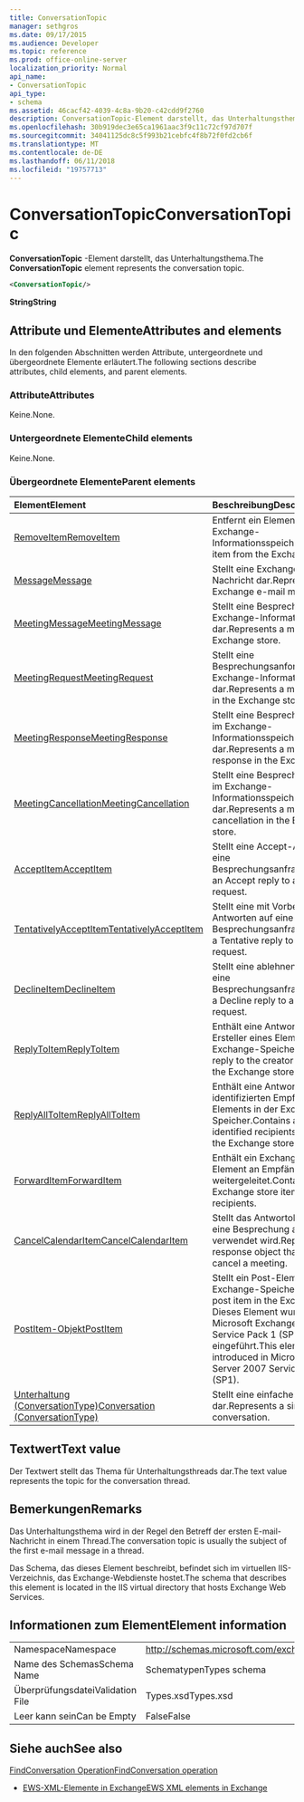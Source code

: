 ```yaml
---
title: ConversationTopic
manager: sethgros
ms.date: 09/17/2015
ms.audience: Developer
ms.topic: reference
ms.prod: office-online-server
localization_priority: Normal
api_name:
- ConversationTopic
api_type:
- schema
ms.assetid: 46cacf42-4039-4c8a-9b20-c42cdd9f2760
description: ConversationTopic-Element darstellt, das Unterhaltungsthema.
ms.openlocfilehash: 30b919dec3e65ca1961aac3f9c11c72cf97d707f
ms.sourcegitcommit: 34041125dc8c5f993b21cebfc4f8b72f0fd2cb6f
ms.translationtype: MT
ms.contentlocale: de-DE
ms.lasthandoff: 06/11/2018
ms.locfileid: "19757713"
---
```

# <a name="conversationtopic"></a><span data-ttu-id="66d0f-103">ConversationTopic</span><span class="sxs-lookup"><span data-stu-id="66d0f-103">ConversationTopic</span></span>

<span data-ttu-id="66d0f-104">**ConversationTopic** -Element darstellt, das Unterhaltungsthema.</span><span class="sxs-lookup"><span data-stu-id="66d0f-104">The **ConversationTopic** element represents the conversation topic.</span></span> 
  
```xml
<ConversationTopic/>
```

 <span data-ttu-id="66d0f-105">**String**</span><span class="sxs-lookup"><span data-stu-id="66d0f-105">**String**</span></span>
## <a name="attributes-and-elements"></a><span data-ttu-id="66d0f-106">Attribute und Elemente</span><span class="sxs-lookup"><span data-stu-id="66d0f-106">Attributes and elements</span></span>

<span data-ttu-id="66d0f-107">In den folgenden Abschnitten werden Attribute, untergeordnete und übergeordnete Elemente erläutert.</span><span class="sxs-lookup"><span data-stu-id="66d0f-107">The following sections describe attributes, child elements, and parent elements.</span></span>
  
### <a name="attributes"></a><span data-ttu-id="66d0f-108">Attribute</span><span class="sxs-lookup"><span data-stu-id="66d0f-108">Attributes</span></span>

<span data-ttu-id="66d0f-109">Keine.</span><span class="sxs-lookup"><span data-stu-id="66d0f-109">None.</span></span>
  
### <a name="child-elements"></a><span data-ttu-id="66d0f-110">Untergeordnete Elemente</span><span class="sxs-lookup"><span data-stu-id="66d0f-110">Child elements</span></span>

<span data-ttu-id="66d0f-111">Keine.</span><span class="sxs-lookup"><span data-stu-id="66d0f-111">None.</span></span>
  
### <a name="parent-elements"></a><span data-ttu-id="66d0f-112">Übergeordnete Elemente</span><span class="sxs-lookup"><span data-stu-id="66d0f-112">Parent elements</span></span>

|<span data-ttu-id="66d0f-113">**Element**</span><span class="sxs-lookup"><span data-stu-id="66d0f-113">**Element**</span></span>|<span data-ttu-id="66d0f-114">**Beschreibung**</span><span class="sxs-lookup"><span data-stu-id="66d0f-114">**Description**</span></span>|
|:-----|:-----|
|[<span data-ttu-id="66d0f-115">RemoveItem</span><span class="sxs-lookup"><span data-stu-id="66d0f-115">RemoveItem</span></span>](removeitem.md) <br/> |<span data-ttu-id="66d0f-116">Entfernt ein Element aus dem Exchange-Informationsspeicher.</span><span class="sxs-lookup"><span data-stu-id="66d0f-116">Removes an item from the Exchange store.</span></span>  <br/> |
|[<span data-ttu-id="66d0f-117">Message</span><span class="sxs-lookup"><span data-stu-id="66d0f-117">Message</span></span>](message-ex15websvcsotherref.md) <br/> |<span data-ttu-id="66d0f-118">Stellt eine Exchange-E-Mail-Nachricht dar.</span><span class="sxs-lookup"><span data-stu-id="66d0f-118">Represents an Exchange e-mail message.</span></span>  <br/> |
|[<span data-ttu-id="66d0f-119">MeetingMessage</span><span class="sxs-lookup"><span data-stu-id="66d0f-119">MeetingMessage</span></span>](meetingmessage.md) <br/> |<span data-ttu-id="66d0f-120">Stellt eine Besprechung im Exchange-Informationsspeicher dar.</span><span class="sxs-lookup"><span data-stu-id="66d0f-120">Represents a meeting in the Exchange store.</span></span>  <br/> |
|[<span data-ttu-id="66d0f-121">MeetingRequest</span><span class="sxs-lookup"><span data-stu-id="66d0f-121">MeetingRequest</span></span>](meetingrequest.md) <br/> |<span data-ttu-id="66d0f-122">Stellt eine Besprechungsanforderung im Exchange-Informationsspeicher dar.</span><span class="sxs-lookup"><span data-stu-id="66d0f-122">Represents a meeting request in the Exchange store.</span></span>  <br/> |
|[<span data-ttu-id="66d0f-123">MeetingResponse</span><span class="sxs-lookup"><span data-stu-id="66d0f-123">MeetingResponse</span></span>](meetingresponse.md) <br/> |<span data-ttu-id="66d0f-124">Stellt eine Besprechungsantwort im Exchange-Informationsspeicher dar.</span><span class="sxs-lookup"><span data-stu-id="66d0f-124">Represents a meeting response in the Exchange store.</span></span>  <br/> |
|[<span data-ttu-id="66d0f-125">MeetingCancellation</span><span class="sxs-lookup"><span data-stu-id="66d0f-125">MeetingCancellation</span></span>](meetingcancellation.md) <br/> |<span data-ttu-id="66d0f-126">Stellt eine Besprechungsabsage im Exchange-Informationsspeicher dar.</span><span class="sxs-lookup"><span data-stu-id="66d0f-126">Represents a meeting cancellation in the Exchange store.</span></span>  <br/> |
|[<span data-ttu-id="66d0f-127">AcceptItem</span><span class="sxs-lookup"><span data-stu-id="66d0f-127">AcceptItem</span></span>](acceptitem.md) <br/> |<span data-ttu-id="66d0f-128">Stellt eine Accept-Antwort auf eine Besprechungsanfrage.</span><span class="sxs-lookup"><span data-stu-id="66d0f-128">Represents an Accept reply to a meeting request.</span></span>  <br/> |
|[<span data-ttu-id="66d0f-129">TentativelyAcceptItem</span><span class="sxs-lookup"><span data-stu-id="66d0f-129">TentativelyAcceptItem</span></span>](tentativelyacceptitem.md) <br/> |<span data-ttu-id="66d0f-130">Stellt eine mit Vorbehalt Antworten auf eine Besprechungsanfrage.</span><span class="sxs-lookup"><span data-stu-id="66d0f-130">Represents a Tentative reply to a meeting request.</span></span>  <br/> |
|[<span data-ttu-id="66d0f-131">DeclineItem</span><span class="sxs-lookup"><span data-stu-id="66d0f-131">DeclineItem</span></span>](declineitem.md) <br/> |<span data-ttu-id="66d0f-132">Stellt eine ablehnen Antwort auf eine Besprechungsanfrage.</span><span class="sxs-lookup"><span data-stu-id="66d0f-132">Represents a Decline reply to a meeting request.</span></span>  <br/> |
|[<span data-ttu-id="66d0f-133">ReplyToItem</span><span class="sxs-lookup"><span data-stu-id="66d0f-133">ReplyToItem</span></span>](replytoitem.md) <br/> |<span data-ttu-id="66d0f-134">Enthält eine Antwort an den Ersteller eines Elements in der Exchange-Speicher.</span><span class="sxs-lookup"><span data-stu-id="66d0f-134">Contains a reply to the creator of an item in the Exchange store.</span></span>  <br/> |
|[<span data-ttu-id="66d0f-135">ReplyAllToItem</span><span class="sxs-lookup"><span data-stu-id="66d0f-135">ReplyAllToItem</span></span>](replyalltoitem.md) <br/> |<span data-ttu-id="66d0f-136">Enthält eine Antwort an alle identifizierten Empfänger eines Elements in der Exchange-Speicher.</span><span class="sxs-lookup"><span data-stu-id="66d0f-136">Contains a reply to all identified recipients of an item in the Exchange store.</span></span>  <br/> |
|[<span data-ttu-id="66d0f-137">ForwardItem</span><span class="sxs-lookup"><span data-stu-id="66d0f-137">ForwardItem</span></span>](forwarditem.md) <br/> |<span data-ttu-id="66d0f-138">Enthält ein Exchange-Speicher-Element an Empfänger weitergeleitet.</span><span class="sxs-lookup"><span data-stu-id="66d0f-138">Contains an Exchange store item to forward to recipients.</span></span>  <br/> |
|[<span data-ttu-id="66d0f-139">CancelCalendarItem</span><span class="sxs-lookup"><span data-stu-id="66d0f-139">CancelCalendarItem</span></span>](cancelcalendaritem.md) <br/> |<span data-ttu-id="66d0f-140">Stellt das Antwortobjekt, das Sie eine Besprechung absagen verwendet wird.</span><span class="sxs-lookup"><span data-stu-id="66d0f-140">Represents the response object that is used to cancel a meeting.</span></span>  <br/> |
|[<span data-ttu-id="66d0f-141">PostItem-Objekt</span><span class="sxs-lookup"><span data-stu-id="66d0f-141">PostItem</span></span>](postitem.md) <br/> |<span data-ttu-id="66d0f-142">Stellt ein Post-Element im Exchange-Speicher.</span><span class="sxs-lookup"><span data-stu-id="66d0f-142">Represents a post item in the Exchange store.</span></span> <span data-ttu-id="66d0f-143">Dieses Element wurde in Microsoft Exchange Server 2007 Service Pack 1 (SP1) eingeführt.</span><span class="sxs-lookup"><span data-stu-id="66d0f-143">This element was introduced in Microsoft Exchange Server 2007 Service Pack 1 (SP1).</span></span>  <br/> |
|[<span data-ttu-id="66d0f-144">Unterhaltung (ConversationType)</span><span class="sxs-lookup"><span data-stu-id="66d0f-144">Conversation (ConversationType)</span></span>](conversation-conversationtype.md) <br/> |<span data-ttu-id="66d0f-145">Stellt eine einfache Unterhaltung dar.</span><span class="sxs-lookup"><span data-stu-id="66d0f-145">Represents a single conversation.</span></span>  <br/> |
   
## <a name="text-value"></a><span data-ttu-id="66d0f-146">Textwert</span><span class="sxs-lookup"><span data-stu-id="66d0f-146">Text value</span></span>

<span data-ttu-id="66d0f-147">Der Textwert stellt das Thema für Unterhaltungsthreads dar.</span><span class="sxs-lookup"><span data-stu-id="66d0f-147">The text value represents the topic for the conversation thread.</span></span>
  
## <a name="remarks"></a><span data-ttu-id="66d0f-148">Bemerkungen</span><span class="sxs-lookup"><span data-stu-id="66d0f-148">Remarks</span></span>

<span data-ttu-id="66d0f-149">Das Unterhaltungsthema wird in der Regel den Betreff der ersten E-mail-Nachricht in einem Thread.</span><span class="sxs-lookup"><span data-stu-id="66d0f-149">The conversation topic is usually the subject of the first e-mail message in a thread.</span></span>
  
<span data-ttu-id="66d0f-150">Das Schema, das dieses Element beschreibt, befindet sich im virtuellen IIS-Verzeichnis, das Exchange-Webdienste hostet.</span><span class="sxs-lookup"><span data-stu-id="66d0f-150">The schema that describes this element is located in the IIS virtual directory that hosts Exchange Web Services.</span></span>
  
## <a name="element-information"></a><span data-ttu-id="66d0f-151">Informationen zum Element</span><span class="sxs-lookup"><span data-stu-id="66d0f-151">Element information</span></span>

|||
|:-----|:-----|
|<span data-ttu-id="66d0f-152">Namespace</span><span class="sxs-lookup"><span data-stu-id="66d0f-152">Namespace</span></span>  <br/> |http://schemas.microsoft.com/exchange/services/2006/types  <br/> |
|<span data-ttu-id="66d0f-153">Name des Schemas</span><span class="sxs-lookup"><span data-stu-id="66d0f-153">Schema Name</span></span>  <br/> |<span data-ttu-id="66d0f-154">Schematypen</span><span class="sxs-lookup"><span data-stu-id="66d0f-154">Types schema</span></span>  <br/> |
|<span data-ttu-id="66d0f-155">Überprüfungsdatei</span><span class="sxs-lookup"><span data-stu-id="66d0f-155">Validation File</span></span>  <br/> |<span data-ttu-id="66d0f-156">Types.xsd</span><span class="sxs-lookup"><span data-stu-id="66d0f-156">Types.xsd</span></span>  <br/> |
|<span data-ttu-id="66d0f-157">Leer kann sein</span><span class="sxs-lookup"><span data-stu-id="66d0f-157">Can be Empty</span></span>  <br/> |<span data-ttu-id="66d0f-158">False</span><span class="sxs-lookup"><span data-stu-id="66d0f-158">False</span></span>  <br/> |
   
## <a name="see-also"></a><span data-ttu-id="66d0f-159">Siehe auch</span><span class="sxs-lookup"><span data-stu-id="66d0f-159">See also</span></span>



[<span data-ttu-id="66d0f-160">FindConversation Operation</span><span class="sxs-lookup"><span data-stu-id="66d0f-160">FindConversation operation</span></span>](findconversation-operation.md)


- [<span data-ttu-id="66d0f-161">EWS-XML-Elemente in Exchange</span><span class="sxs-lookup"><span data-stu-id="66d0f-161">EWS XML elements in Exchange</span></span>](ews-xml-elements-in-exchange.md)

